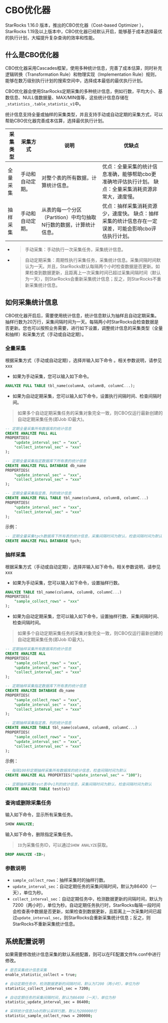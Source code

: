 # CBO优化器

StarRocks 1.16.0 版本，推出的CBO优化器（Cost-based Optimizer ），StarRocks 1.19及以上版本中，CBO优化器已经默认开启，能够基于成本选择最优的执行计划，大幅提升复杂查询的效率和性能。

## 什么是CBO优化器

CBO优化器采用Cascades框架，使用多种统计信息，完善了成本估算，同时补充逻辑转换（Transformation Rule）和物理实现（Implementation Rule）规则，能够在数万级别执行计划的搜索空间中，选择成本最低的最优执行计划。

CBO优化器会使用StarRocks定期采集的多种统计信息，例如行数，平均大小、基数信息、NULL值数据量、MAX/MIN值等，这些统计信息存储在`_statistics_.table_statistic_v1`中。

统计信息支持全量或抽样的采集类型，并且支持手动或自动定期的采集方式，可以帮助CBO优化器完善成本估算，选择最优执行计划。

| 采集类型 | 采集方式         | 说明                                                         | 优缺点                                                       |
| -------- | ---------------- | ------------------------------------------------------------ | ------------------------------------------------------------ |
| 全量采集 | 手动和自动定期。 | 对整个表的所有数据，计算统计信息。                           | 优点：全量采集的统计信息准确，能够帮助cbo更准确地评估执行计划。 缺点：全量采集消耗资源非常大，速度慢。 |
| 抽样采集 | 手动和自动定期。 | 从表的每一个分区（Partition）中均匀抽取N行数的数据，计算统计信息。 | 优点：抽样采集消耗资源少，速度快。 缺点：抽样采集的统计信息存在一定误差，可能会影响cbo评估执行计划。 |

- > 手动采集：手动执行一次采集任务，采集统计信息。

- > 自动定期采集：周期性执行采集任务，采集统计信息。采集间隔时间默认为一天。并且，StarRocks默认每隔两个小时检查数据是否更新。如果检查到数据更新，且距离上一次采集时间已超过采集间隔时间（默认为一天），则StarRocks会重新采集统计信息；反之，则StarRocks不重新采集统计信息。

## 如何采集统计信息

CBO优化器开启后，需要使用统计信息，统计信息默认为抽样且自动定期采集。抽样行数为20万行，采集间隔时间为一天。每隔两小时StarRocks会检查数据是否更新。您也可以按照业务需要，进行如下设置，调整统计信息的采集类型（全量和抽样）和采集方式（手动或自动定期）。

### 全量采集

根据采集方式（手动或自动定期），选择并输入如下命令 。相关参数说明，请参见xxx

- 如果为手动采集，您可以输入如下命令。

```SQL
ANALYZE FULL TABLE tbl_name(columnA, columnB, columnC...);
```

- 如果为自动定期采集，您可以输入如下命令，设置执行间隔时间、检查间隔时间。

> 如果多个自动定期采集任务的采集对象完全一致，则CBO仅运行最新创建的自动定期采集任务(即Job ID最大)。

```SQL
-- 定期全量采集所有数据库的统计信息
CREATE ANALYZE FULL ALL 
PROPERTIES(
    "update_interval_sec" = "xxx",
    "collect_interval_sec" = "xxx"
);

-- 定期全量采集指定数据库下所有表的统计信息
CREATE ANALYZE FULL DATABASE db_name 
PROPERTIES(
    "update_interval_sec" = "xxx",
    "collect_interval_sec" = "xxx"
);

-- 定期全量采集指定表、列的统计信息
CREATE ANALYZE FULL TABLE tbl_name(columnA, columnB, columnC...) 
PROPERTIES(
    "update_interval_sec" = "xxx",
    "collect_interval_sec" = "xxx"
);
```

示例：

```SQL
-- 定期全量采集tpch数据库下所有表的统计信息，采集间隔时间为默认，检查间隔时间为默认
CREATE ANALYZE FULL DATABASE tpch;
```

### 抽样采集

根据采集方式（手动或自动定期），选择并输入如下命令。相关参数说明，请参见xxx

- 如果为手动采集，您可以输入如下命令，设置抽样行数。

```SQL
ANALYZE TABLE tbl_name(columnA, columnB, columnC...)
PROPERTIES(
    "sample_collect_rows" = "xxx"
);
```

- 如果为自动定期采集，您可以输入如下命令，设置抽样行数、采集间隔时间、检查间隔时间。

> 如果多个自动定期采集任务的采集对象完全一致，则CBO仅运行最新创建的自动定期采集任务(即Job ID最大)。

```SQL
-- 定期抽样采集所有数据库的统计信息
CREATE ANALYZE ALL
PROPERTIES(
    "sample_collect_rows" = "xxx",
    "update_interval_sec" = "xxx",
    "collect_interval_sec" = "xxx"
);

-- 定期抽样采集指定数据库下所有表的统计信息
CREATE ANALYZE DATABASE db_name
PROPERTIES(
    "sample_collect_rows" = "xxx",
    "update_interval_sec" = "xxx",
    "collect_interval_sec" = "xxx"
);

-- 定期抽样采集指定表、列的统计信息
CREATE ANALYZE TABLE tbl_name(columnA, columnB, columnC...)
PROPERTIES(
    "sample_collect_rows" = "xxx",
    "update_interval_sec" = "xxx",
    "collect_interval_sec" = "xxx"
);
```

示例：

```SQL
-- 每隔100秒定期抽样采集所有数据库的统计信息，检查间隔时间为默认
CREATE ANALYZE ALL PROPERTIES("update_interval_sec" = "100");

-- 定期抽样采集test表中v1列的统计信息，采集间隔时间为默认，检查间隔时间为默认
CREATE ANALYZE TABLE test(v1)
```

### 查询或删除采集任务

输入如下命令，显示所有采集任务。

```SQL
SHOW ANALYZE;
```

输入如下命令，删除指定采集任务。

> `ID`为采集任务ID，可以通过`SHOW ANALYZE`获取。

```SQL
DROP ANALYZE <ID>;
```

### 参数说明

- `sample_collect_rows`：抽样采集时的抽样行数。
- `update_interval_sec`：自动定期任务的采集间隔时间，默认为86400（一天），单位为秒。
- `collect_interval_sec`：自动定期任务中，检测数据更新的间隔时间，默认为7200（两小时），单位为秒。自动定期任务执行时，StarRocks每隔一段时间会检查表中数据是否更新，如果检查到数据更新，且距离上一次采集时间已超过`update_interval_sec`，则StarRocks会重新采集统计信息；反之，则StarRocks不重新采集统计信息。

## 系统配置说明

如果需要修改统计信息采集的默认系统配置，则可以在FE配置文件fe.conf中进行修改。

```bash
# 是否采集统计信息采集
enable_statistic_collect = true;

# 自动定期任务中，检测数据更新的间隔时间，默认为7200（两小时），单位为秒
statistic_collect_interval_sec = 7200;

# 自动定期任务的采集间隔时间，默认为86400（一天），单位为秒
statistic_update_interval_sec = 86400;

# 采样统计信息Job的默认采样行数，默认为200000行
statistic_sample_collect_rows = 200000;
```
